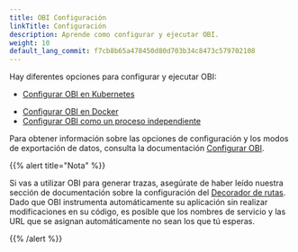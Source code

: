 ```yaml
---
title: OBI Configuración
linkTitle: Configuración
description: Aprende como configurar y ejecutar OBI.
weight: 10
default_lang_commit: f7cb8b65a478450d80d703b34c8473c579702108
---
```


Hay diferentes opciones para configurar y ejecutar OBI:

- [Configurar OBI en Kubernetes](kubernetes/)
<!-- - [Configurar OBI en Kubernetes con Helm](kubernetes-helm/) -->
- [Configurar OBI en Docker](docker/)
- [Configurar OBI como un proceso independiente](standalone/)

Para obtener información sobre las opciones de configuración y los modos de exportación de datos, consulta la documentación [Configurar OBI](../configure/).

{{% alert title="Nota" %}}

Si vas a utilizar OBI para generar trazas, asegúrate de haber leído nuestra sección de documentación sobre la configuración del [Decorador de rutas](../configure/routes-decorator/). Dado que OBI instrumenta automáticamente su aplicación sin realizar modificaciones en su código, es posible que los nombres de servicio y las URL que se asignan automáticamente no sean los que tú esperas.

{{% /alert %}}
